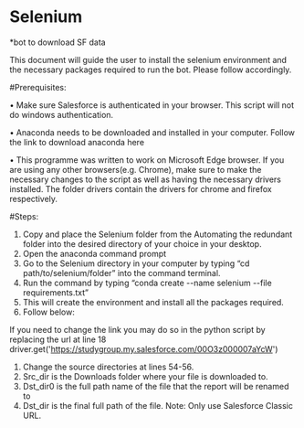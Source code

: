 # Selenium
*bot to download SF data

This document will guide the user to install the selenium environment and the necessary packages required to run the bot. Please follow accordingly.

#Prerequisites:

•	Make sure Salesforce is authenticated in your browser. This script will not do windows authentication.

•	Anaconda needs to be downloaded and installed in your computer. Follow the link to download anaconda here 

•	This programme was written to work on Microsoft Edge browser. If you are using any other browsers(e.g. Chrome), make sure to make the necessary changes to the script as well as having the necessary drivers installed. The folder drivers contain the drivers for chrome and firefox respectively.

#Steps:
1.	Copy and place the Selenium folder from the Automating the redundant folder into the desired directory of your choice in your desktop.
2.	Open the anaconda command prompt
3.	Go to the Selenium directory in your computer by typing “cd path/to/selenium/folder” into the command terminal.
4.	Run the command by typing “conda create --name selenium --file requirements.txt”
5.	This will create the environment and install all the packages required.
6.	Follow below:

If you need to change the link you may do so in the python script by replacing the url at line 18
driver.get('https://studygroup.my.salesforce.com/00O3z000007aYcW')

1.	Change the source directories at lines 54-56.
2.	Src_dir is the Downloads folder where your file is downloaded to.
3.	Dst_dir0 is the full path name of the file that the report will be renamed to
4.	Dst_dir is the final full path of the file.
Note: Only use Salesforce Classic URL.
